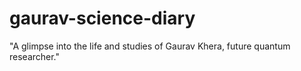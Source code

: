 # gaurav-science-diary
"A glimpse into the life and studies of Gaurav Khera, future quantum researcher."

